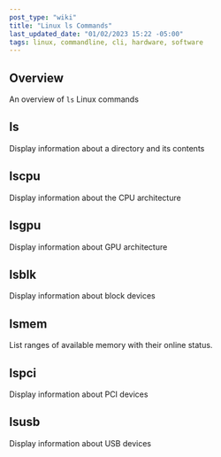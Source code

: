 ```yaml
---
post_type: "wiki" 
title: "Linux ls Commands"
last_updated_date: "01/02/2023 15:22 -05:00"
tags: linux, commandline, cli, hardware, software
---
```


## Overview

An overview of `ls` Linux commands

## ls

Display information about a directory and its contents

## lscpu

Display information about the CPU architecture

## lsgpu

Display information about GPU architecture

## lsblk

Display information about block devices

## lsmem

List ranges of available memory with their online status. 

## lspci

Display information about PCI devices

## lsusb

Display information about USB devices